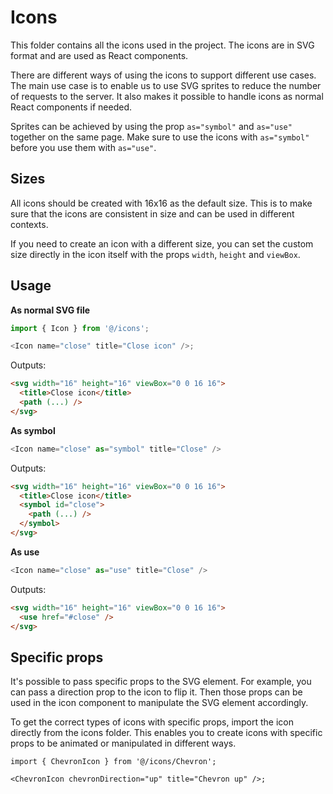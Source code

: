 # Icons

This folder contains all the icons used in the project. The icons are in SVG format and are used as React components.

There are different ways of using the icons to support different use cases. The main use case is to enable us to use SVG sprites to reduce the number of requests to the server. It also makes it possible to handle icons as normal React components if needed.

Sprites can be achieved by using the prop `as="symbol"` and `as="use"` together on the same page. Make sure to use the icons with `as="symbol"` before you use them with `as="use"`.

## Sizes

All icons should be created with 16x16 as the default size. This is to make sure that the icons are consistent in size and can be used in different contexts.

If you need to create an icon with a different size, you can set the custom size directly in the icon itself with the props `width`, `height` and `viewBox`.

## Usage

**As normal SVG file**

```js
import { Icon } from '@/icons';

<Icon name="close" title="Close icon" />;
```

Outputs:

```html
<svg width="16" height="16" viewBox="0 0 16 16">
  <title>Close icon</title>
  <path (...) />
</svg>
```

**As symbol**

```js
<Icon name="close" as="symbol" title="Close" />
```

Outputs:

```html
<svg width="16" height="16" viewBox="0 0 16 16">
  <title>Close icon</title>
  <symbol id="close">
    <path (...) />
  </symbol>
</svg>
```

**As use**

```js
<Icon name="close" as="use" title="Close" />
```

Outputs:

```html
<svg width="16" height="16" viewBox="0 0 16 16">
  <use href="#close" />
</svg>
```

## Specific props

It's possible to pass specific props to the SVG element. For example, you can pass a direction prop to the icon to flip it. Then those props can be used in the icon component to manipulate the SVG element accordingly.

To get the correct types of icons with specific props, import the icon directly from the icons folder.
This enables you to create icons with specific props to be animated or manipulated in different ways.

```tsx
import { ChevronIcon } from '@/icons/Chevron';

<ChevronIcon chevronDirection="up" title="Chevron up" />;
```
